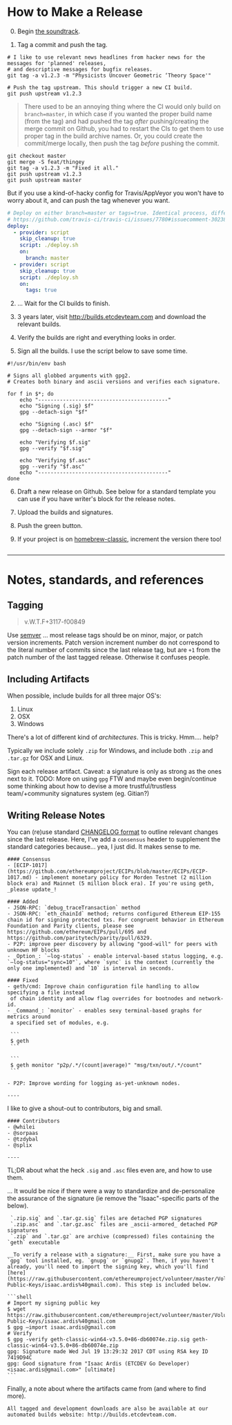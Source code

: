 # How to Make a Release

0. Begin [the soundtrack](https://www.youtube.com/watch?v=5qowkuqH9lE).

1. Tag a commit and push the tag.

```shell
# I like to use relevant news headlines from hacker news for the messages for 'planned' releases,
# and descriptive messages for bugfix releases.
git tag -a v1.2.3 -m "Physicists Uncover Geometric ‘Theory Space'"

# Push the tag upstream. This should trigger a new CI build.
git push upstream v1.2.3
```

> There used to be an annoying thing where the CI would only build on `branch=master`, in which case if you wanted the proper build name (from the tag) and had pushed the tag _after_ pushing/creating the merge commit on Github, you had to restart the CIs to get them to use proper tag in the build archive names. Or, you could create the commit/merge locally, then push the tag _before_ pushing the commit.

```shell
git checkout master
git merge -S feat/thingey
git tag -a v1.2.3 -m "Fixed it all."
git push upstream v1.2.3
git push upstream master
```

But if you use a kind-of-hacky config for Travis/AppVeyor you won't have to worry about it, and
can push the tag whenever you want.

```yaml
# Deploy on either branch=master or tags=true. Identical process, different conditions.
# https://github.com/travis-ci/travis-ci/issues/7780#issuecomment-302389370
deploy:
  - provider: script
    skip_cleanup: true
    script: ./deploy.sh
    on:
      branch: master
  - provider: script
    skip_cleanup: true
    script: ./deploy.sh
    on:
      tags: true
```


2. ... Wait for the CI builds to finish.

3. 3 years later, visit http://builds.etcdevteam.com and download the relevant builds.

4. Verify the builds are right and everything looks in order.

5. Sign all the builds. I use the script below to save some time.

```shell
#!/usr/bin/env bash

# Signs all globbed arguments with gpg2.
# Creates both binary and ascii versions and verifies each signature.

for f in $*; do
    echo "------------------------------------------"
    echo "Signing (.sig) $f"
    gpg --detach-sign "$f"

    echo "Signing (.asc) $f"
    gpg --detach-sign --armor "$f"

    echo "Verifying $f.sig"
    gpg --verify "$f.sig"

    echo "Verifying $f.asc"
    gpg --verify "$f.asc"
    echo "------------------------------------------"
done

```

6. Draft a new release on Github. See below for a standard template you can use if you have writer's block for the release notes.

7. Upload the builds and signatures.

8. Push the green button.

9. If your project is on [homebrew-classic](https://github.com/ethereumproject/homebrew-classic), increment the version there too!

```shell
```


----

# Notes, standards, and references

## Tagging

> v.W.T.F+3117-f00849

Use [semver](http://semver.org/) ... most release tags should be on minor, major, or patch version increments. Patch version increment number do not correspond to the literal number of commits since the last release tag, but are `+1` from the patch number of the last tagged release. Otherwise it confuses people.

## Including Artifacts

When possible, include builds for all three major OS's:

1. Linux
2. OSX
3. Windows

There's a lot of different kind of _architectures_. This is tricky. Hmm.... help?

Typically we include solely `.zip` for Windows, and include both `.zip` and `.tar.gz` for OSX and Linux.

Sign each release artifact. Caveat: a signature is only as strong as the ones next to it. TODO: More on using `gpg` FTW and maybe even begin/continue some thinking about how to devise a more trustful/trustless team/+community signatures system (eg. Gitian?)

## Writing Release Notes

You can (re)use standard [CHANGELOG format](http://keepachangelog.com/) to outline relevant changes since the last release. Here, I've add a `consensus` header to supplement the standard categories because... yea, I just did. It makes sense to me.

    #### Consensus
    - [ECIP-1017](https://github.com/ethereumproject/ECIPs/blob/master/ECIPs/ECIP-1017.md) - implement monetary policy for Morden Testnet (2 million block era) and Mainnet (5 million block era). If you're using geth, _please update_!

    #### Added
    - JSON-RPC: `debug_traceTransaction` method
    - JSON-RPC: `eth_chainId` method; returns configured Ethereum EIP-155 chain id for signing protected txs. For congruent behavior in Ethereum Foundation and Parity clients, please see https://github.com/ethereum/EIPs/pull/695 and https://github.com/paritytech/parity/pull/6329.
    - P2P: improve peer discovery by allowing "good-will" for peers with unknown HF blocks
    - _Option_: `—log-status` - enable interval-based status logging, e.g. `—log-status="sync=10"`, where `sync` is the context (currently the only one implemented) and `10` is interval in seconds.

    #### Fixed
    - geth/cmd: Improve chain configuration file handling to allow specifying a file instead
     of chain identity and allow flag overrides for bootnodes and network-id.
    - _Command_: `monitor` - enables sexy terminal-based graphs for metrics around
     a specified set of modules, e.g.

     ```
     $ geth
     ```

     ```
     $ geth monitor "p2p/.*/(count|average)" "msg/txn/out/.*/count"
     ```

    - P2P: Improve wording for logging as-yet-unknown nodes.

    ----

I like to give a shout-out to contributors, big and small.


    #### Contributors
    - @whilei
    - @sorpaas
    - @tzdybal
    - @splix

    ----

TL;DR about what the heck `.sig` and `.asc` files even are, and how to use them.

... It would be nice if there were a way to standardize and de-personalize the assurance of the signature (ie remove the "Isaac"-specific parts of the below).


     `.zip.sig` and `.tar.gz.sig` files are detached PGP signatures
     `.zip.asc` and `.tar.gz.asc` files are _ascii-armored_ detached PGP signatures
     `.zip` and `.tar.gz` are archive (compressed) files containing the `geth` executable

    __To verify a release with a signature:__ First, make sure you have a `gpg` tool installed, eg. `gnupg` or `gnupg2`. Then, if you haven't already, you'll need to import the signing key, which you'll find [here](https://raw.githubusercontent.com/ethereumproject/volunteer/master/Volunteer-Public-Keys/isaac.ardis%40gmail.com). This step is included below.

    ```shell
    # Import my signing public key
    $ wget https://raw.githubusercontent.com/ethereumproject/volunteer/master/Volunteer-Public-Keys/isaac.ardis%40gmail.com
    $ gpg —import isaac.ardis@gmail.com
    # Verify
    $ gpg -verify geth-classic-win64-v3.5.0+86-db60074e.zip.sig geth-classic-win64-v3.5.0+86-db60074e.zip
    gpg: Signature made Wed Jul 19 13:29:32 2017 CDT using RSA key ID 7419D94C
    gpg: Good signature from "Isaac Ardis (ETCDEV Go Developer) <isaac.ardis@gmail.com>" [ultimate]
    ```


Finally, a note about where the artifacts came from (and where to find more).

    All tagged and development downloads are also be available at our automated builds website: http://builds.etcdevteam.com.
